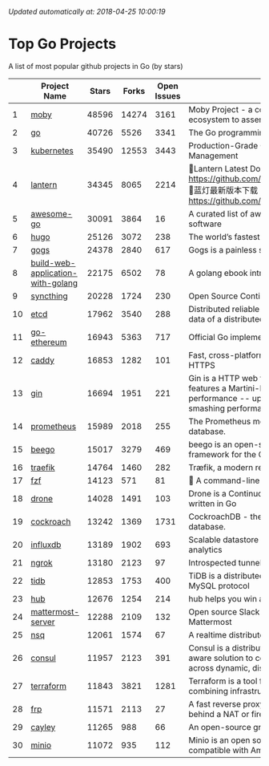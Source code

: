 *Updated automatically at: 2018-04-25 10:00:19* 
# Top Go Projects
A list of most popular github projects in Go (by stars)

|    | Project Name | Stars | Forks | Open Issues | Description |
| -- | ------------ | ----- | ----- | ----------- | ----------- |
| 1 | [moby](https://github.com/moby/moby) | 48596 | 14274 | 3161 | Moby Project - a collaborative project for the container ecosystem to assemble container-based systems |
| 2 | [go](https://github.com/golang/go) | 40726 | 5526 | 3341 | The Go programming language |
| 3 | [kubernetes](https://github.com/kubernetes/kubernetes) | 35490 | 12553 | 3443 | Production-Grade Container Scheduling and Management |
| 4 | [lantern](https://github.com/getlantern/lantern) | 34345 | 8065 | 2214 | 🔴Lantern Latest Download https://github.com/getlantern/lantern/releases/tag/latest 🔴蓝灯最新版本下载 https://github.com/getlantern/forum/issues/833 🔴  |
| 5 | [awesome-go](https://github.com/avelino/awesome-go) | 30091 | 3864 | 16 | A curated list of awesome Go frameworks, libraries and software |
| 6 | [hugo](https://github.com/gohugoio/hugo) | 25126 | 3072 | 238 | The world’s fastest framework for building websites. |
| 7 | [gogs](https://github.com/gogits/gogs) | 24378 | 2840 | 617 | Gogs is a painless self-hosted Git service. |
| 8 | [build-web-application-with-golang](https://github.com/astaxie/build-web-application-with-golang) | 22175 | 6502 | 78 | A golang ebook intro how to build a web with golang |
| 9 | [syncthing](https://github.com/syncthing/syncthing) | 20228 | 1724 | 230 | Open Source Continuous File Synchronization |
| 10 | [etcd](https://github.com/coreos/etcd) | 17962 | 3540 | 288 | Distributed reliable key-value store for the most critical data of a distributed system |
| 11 | [go-ethereum](https://github.com/ethereum/go-ethereum) | 16943 | 5363 | 717 | Official Go implementation of the Ethereum protocol |
| 12 | [caddy](https://github.com/mholt/caddy) | 16853 | 1282 | 101 | Fast, cross-platform HTTP/2 web server with automatic HTTPS |
| 13 | [gin](https://github.com/gin-gonic/gin) | 16694 | 1951 | 221 | Gin is a HTTP web framework written in Go (Golang). It features a Martini-like API with much better performance -- up to 40 times faster. If you need smashing performance, get yourself some Gin. |
| 14 | [prometheus](https://github.com/prometheus/prometheus) | 15989 | 2018 | 255 | The Prometheus monitoring system and time series database. |
| 15 | [beego](https://github.com/astaxie/beego) | 15017 | 3279 | 469 | beego is an open-source, high-performance web framework for the Go programming language. |
| 16 | [traefik](https://github.com/containous/traefik) | 14764 | 1460 | 282 | Træfik, a modern reverse proxy |
| 17 | [fzf](https://github.com/junegunn/fzf) | 14123 | 571 | 81 | :cherry_blossom: A command-line fuzzy finder |
| 18 | [drone](https://github.com/drone/drone) | 14028 | 1491 | 103 | Drone is a Continuous Delivery platform built on Docker, written in Go |
| 19 | [cockroach](https://github.com/cockroachdb/cockroach) | 13242 | 1369 | 1731 | CockroachDB - the open source, cloud-native SQL database. |
| 20 | [influxdb](https://github.com/influxdata/influxdb) | 13189 | 1902 | 693 | Scalable datastore for metrics, events, and real-time analytics |
| 21 | [ngrok](https://github.com/inconshreveable/ngrok) | 13180 | 2123 | 97 | Introspected tunnels to localhost |
| 22 | [tidb](https://github.com/pingcap/tidb) | 12853 | 1753 | 400 | TiDB is a distributed HTAP database compatible with the MySQL protocol  |
| 23 | [hub](https://github.com/github/hub) | 12676 | 1254 | 214 | hub helps you win at git. |
| 24 | [mattermost-server](https://github.com/mattermost/mattermost-server) | 12288 | 2109 | 132 | Open source Slack-alternative in Golang and React - Mattermost |
| 25 | [nsq](https://github.com/nsqio/nsq) | 12061 | 1574 | 67 | A realtime distributed messaging platform |
| 26 | [consul](https://github.com/hashicorp/consul) | 11957 | 2123 | 391 | Consul is a distributed, highly available, and data center aware solution to connect and configure applications across dynamic, distributed infrastructure. |
| 27 | [terraform](https://github.com/hashicorp/terraform) | 11843 | 3821 | 1281 | Terraform is a tool for building, changing, and combining infrastructure safely and efficiently. |
| 28 | [frp](https://github.com/fatedier/frp) | 11571 | 2113 | 27 | A fast reverse proxy to help you expose a local server behind a NAT or firewall to the internet. |
| 29 | [cayley](https://github.com/cayleygraph/cayley) | 11265 | 988 | 66 | An open-source graph database |
| 30 | [minio](https://github.com/minio/minio) | 11072 | 935 | 112 | Minio is an open source object storage server compatible with Amazon S3 APIs |
